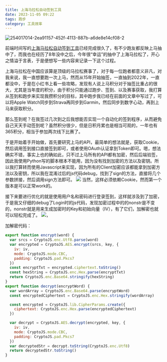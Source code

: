```yaml
---
title: 上海马拉松自动签到工具
date: 2023-11-05 09:22
tags: 跑步
category: 工具效率
---
```


![254017014-2ea91157-452f-4113-887b-a6de8e14cf08-2](https://github.com/zhaohongxuan/shangma_auto_sign/assets/8613196/702b57e1-eb15-4acb-b0ab-8cab448c6003)

前端时间写的[上海马拉松自动签到工具](https://github.com/zhaohongxuan/shangma_auto_sign)已经完成很久了，有不少跑友都反映上马抽中了，而我也在经历了8年没中之后，今年很“幸运”的抽中了上海马拉松了，开心之情溢于言表，于是便想写一些内容来记录一下这个过程。

上海马拉松在中国应该算是顶级的马拉松赛事了，对于每一位跑者都意义非凡，对我来说，我一直想要跑一次上马，然而从15年开始抽签，一直抽到2022年，一直都没中，于是在小红书上看一些攻略，发现有人说上马积分对于抽签比重占的很大，尤其是当年度的积分，由于积分只能通过跑步、签到、以及赛事获取，我打算从签到和跑步来实现我攒积分的目标，其中跑步我已经在前面的文章中写过了，可以将Apple Watch同步到Strava再同步到Garmin，然后同步到数字心动，再到上马来获取积分。

<!-- more-->

那么签到呢？在我签过几次到之后我想能否实现一个自动化的签到程序，从而避免自己天天手动签到呢？虽然积分很少，但是日积月累也是相当可观的，一年也有365积分，相当于参加两次线下比赛了。

于是开始着手开始做，首先要研究上马的API，最简单的想法就是，获取Cookie，然后调用签到接口直接签到即可，或者使用OAuth认证拿到Token即可。嗯，想法确实不错，事实上也的确如此，只不过上马所有的API都有加密，然后后端验签，因此我使用Python写的脚本根本不能用，因为没有找到加密的方法以及密钥。所以我打算转而使用Javascript来实现，因为所有的Client加密应该都能拿到加密方法以及密钥，所以我在混淆过后的js代码debug，找到了sign的方法，直接将几个参数拼接，然后调用sign方法即可。
![](https://cdn.jsdelivr.net/gh/zhaohongxuan/picgo@master/202311152244882.png)
当然，这样必须依赖Cookie，然而第一个版本是可以正常work的。

接下来要进行优化的就是使用用户名和密码进行登录签到，这样就涉及到了加密，于是我又仔细的debug了Login时的js代码，发现加密过程中的的nonstr是不变的，nonstr就是用来生成加密时的Key和初始向量（IV），有了它们，加解密也就可以轻松完成了。
![](https://cdn.jsdelivr.net/gh/zhaohongxuan/picgo@master/202311152250830.png)，

加解密代码：

```js
export function encrypt(word) {
  var srcs = CryptoJS.enc.Utf8.parse(word)
  var encrypted = CryptoJS.AES.encrypt(srcs, key, {
    iv: iv,
    mode: CryptoJS.mode.CBC,
    padding: CryptoJS.pad.Pkcs7
  })
  const encryptTxt = encrypted.ciphertext.toString()
  const hexString = CryptoJS.enc.Hex.parse(encryptTxt)
  return CryptoJS.enc.Base64.stringify(hexString)
}
export function decrypt(encryptWord) {
  var wordArray = CryptoJS.enc.Base64.parse(encryptWord)
  const encryptedCiphertext = CryptoJS.enc.Hex.stringify(wordArray)

  const encrypted = CryptoJS.lib.CipherParams.create({
    ciphertext: CryptoJS.enc.Hex.parse(encryptedCiphertext)
  })

  var decrypt = CryptoJS.AES.decrypt(encrypted, key, {
    iv: iv,
    mode: CryptoJS.mode.CBC,
    padding: CryptoJS.pad.Pkcs7
  })
  var decryptedStr = decrypt.toString(CryptoJS.enc.Utf8)
  return decryptedStr.toString()
}
```
